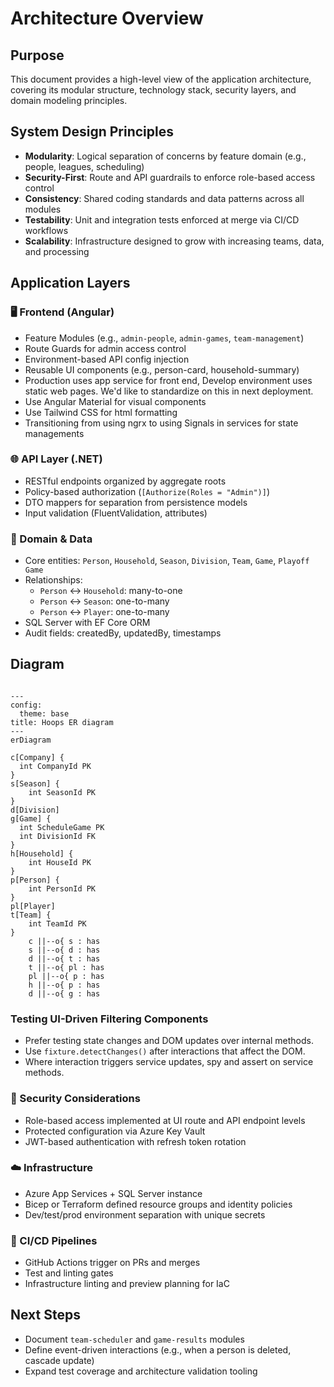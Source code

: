 # Architecture Overview

## Purpose

This document provides a high-level view of the application architecture, covering its modular structure, technology stack, security layers, and domain modeling principles.

## System Design Principles

- **Modularity**: Logical separation of concerns by feature domain (e.g., people, leagues, scheduling)
- **Security-First**: Route and API guardrails to enforce role-based access control
- **Consistency**: Shared coding standards and data patterns across all modules
- **Testability**: Unit and integration tests enforced at merge via CI/CD workflows
- **Scalability**: Infrastructure designed to grow with increasing teams, data, and processing

## Application Layers

### 🖥️ Frontend (Angular)

- Feature Modules (e.g., `admin-people`, `admin-games`, `team-management`)
- Route Guards for admin access control
- Environment-based API config injection
- Reusable UI components (e.g., person-card, household-summary)
- Production uses app service for front end, Develop environment uses static web pages. We'd like to standardize on this in next deployment.
- Use Angular Material for visual components
- Use Tailwind CSS for html formatting
- Transitioning from using ngrx to using Signals in services for state managements

### 🌐 API Layer (.NET)

- RESTful endpoints organized by aggregate roots
- Policy-based authorization (`[Authorize(Roles = "Admin")]`)
- DTO mappers for separation from persistence models
- Input validation (FluentValidation, attributes)

### 🧠 Domain & Data

- Core entities: `Person`, `Household`, `Season`, `Division`, `Team`, `Game`, `Playoff Game`
- Relationships:
  - `Person` ↔ `Household`: many-to-one
  - `Person` ↔ `Season`: one-to-many
  - `Person` ↔ `Player`: one-to-many
- SQL Server with EF Core ORM
- Audit fields: createdBy, updatedBy, timestamps

## Diagram

```mermaid

---
config:
  theme: base
title: Hoops ER diagram
---
erDiagram

c[Company] {
  int CompanyId PK
}
s[Season] {
    int SeasonId PK
}
d[Division]
g[Game] {
  int ScheduleGame PK
  int DivisionId FK
}
h[Household] {
    int HouseId PK
}
p[Person] {
    int PersonId PK
}
pl[Player]
t[Team] {
    int TeamId PK
}
    c ||--o{ s : has
    s ||--o{ d : has
    d ||--o{ t : has
    t ||--o{ pl : has
    pl ||--o{ p : has
    h ||--o{ p : has        
    d ||--o{ g : has

```

### Testing UI-Driven Filtering Components

- Prefer testing state changes and DOM updates over internal methods.
- Use `fixture.detectChanges()` after interactions that affect the DOM.
- Where interaction triggers service updates, spy and assert on service methods.

### 🔐 Security Considerations

- Role-based access implemented at UI route and API endpoint levels
- Protected configuration via Azure Key Vault
- JWT-based authentication with refresh token rotation

### ☁️ Infrastructure

- Azure App Services + SQL Server instance
- Bicep or Terraform defined resource groups and identity policies
- Dev/test/prod environment separation with unique secrets

### 🔄 CI/CD Pipelines

- GitHub Actions trigger on PRs and merges
- Test and linting gates
- Infrastructure linting and preview planning for IaC

## Next Steps

- Document `team-scheduler` and `game-results` modules
- Define event-driven interactions (e.g., when a person is deleted, cascade update)
- Expand test coverage and architecture validation tooling
